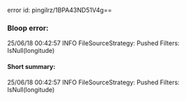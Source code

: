 error id: pingilrz/1BPA43ND51V4g==
### Bloop error:

25/06/18 00:42:57 INFO FileSourceStrategy: Pushed Filters: IsNull(longitude)
#### Short summary: 

25/06/18 00:42:57 INFO FileSourceStrategy: Pushed Filters: IsNull(longitude)